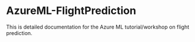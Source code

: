 # AzureML-FlightPrediction
This is detailed documentation for the Azure ML tutorial/workshop on flight prediction.
